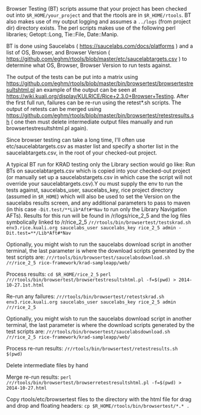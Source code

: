 Browser Testing (BT) scripts assume that your project has been checked out into `$R_HOME/your_project` and that the rtools are in `$R_HOME/rtools`.  BT also makes use of my output logging and assumes a `../logs` (from project dir) directory exists.  The perl scripts makes use of the following perl libraries; Getopt::Long, Tie::File, Date::Manip.

BT is done using Saucelabs ( https://saucelabs.com/docs/platforms ) and a list of OS, Browser, and Browser Version ( https://github.com/eghm/rtools/blob/master/etc/saucelabtargets.csv ) to determine what OS, Browser, Browser Version to run tests against.

The output of the tests can be put into a matrix using https://github.com/eghm/rtools/blob/master/bin/browsertest/browsertestresultshtml.pl an example of the output can be seen at https://wiki.kuali.org/display/KULRICE/Rice+2.3.0+Browser+Testing.  After the first full run, failures can be re-run using the retest*.sh scripts.  The output of retests can be merged using https://github.com/eghm/rtools/blob/master/bin/browsertest/retestresults.sh ( one then must delete intermediate output files manually and run browsertestresultshtml.pl again).

Since browser testing can take a long time, I'll often use etc/saucelabtargets.csv as master list and specify a shorter list in the saucelabtargets.csv, in the root of your checked-out project.

A typical BT run for KRAD testing only the Library section would go like:
Run BTs on saucelabtargets.csv which is copied into your checked-out project (or manually set up a saucelabstargets.csv in which case the script will not override your saucelabtargets.csv).Y ou must supply the env to run the tests against, saucelabs_user, saucelabs_key, rice project directory (assumed in `$R_HOME`) which will also be used to set the Version on the saucelabs results screen, and any additional parameters to pass to maven (in this case `-Dit.test/**Lib*Aft#*Nav` to run only the Library Navigation AFTs).  Results for this run will be found in /r/logs/rice_2_5 and the log files symbolically linked to /r/rice_2_5
`/r/rtools/bin/browsertest/testskrad.sh env3.rice.kuali.org saucelabs_user saucelabs_key rice_2_5 admin -Dit.test=**/Lib*Aft#*Nav`

Optionally, you might wish to run the saucelabs download script in another terminal, the last parameter is where the download scripts generated by the test scripts are:
`/r/rtools/bin/browsertest/saucelabsdownload.sh /r/rice_2_5 rice-framework/krad-sampleapp/web/`

Process results:
`cd $R_HOME/rice_2_5`
`perl /r/rtools/bin/browsertest/browsertestresultshtml.pl -f=$(pwd) > 2014-10-27.1st.html`

Re-run any failures:
`/r/rtools/bin/browsertest/retestskrad.sh env3.rice.kuali.org saucelabs_user saucelabs_key rice_2_5 admin /r/rice_2_5`

Optionally, you might wish to run the saucelabs download script in another terminal, the last parameter is where the download scripts generated by the test scripts are:
`/r/rtools/bin/browsertest/saucelabsdownload.sh /r/rice_2_5 rice-framework/krad-sampleapp/web/`

Process re-run results:
`/r/rtools/bin/browsertest/retestresults.sh $(pwd)`

Delete intermediate files by hand

Merge re-run results:
`perl /r/rtools/bin/browsertest/browserretestresultshtml.pl -f=$(pwd) > 2014-10-27.html`

Copy rtools/etc/browsertest files to the directory with the html file for drag and drop and floating headers:
`cp $R_HOME/rtools/bin/browsertest/*.* .`


